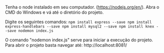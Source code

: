 Tenha o node instalado em seu computador. (https://nodejs.org/en/).
Abra o CMD do Windows e vá até o diretório do projeto.

Digite os seguintes comandos:
`npm install express --save
npm install express-handlebars --save
npm install mysql2 --save
npm install knex --save
nodemon index.js`

O comando "nodemon index.js" serve para iniciar a execução do projeto.
Para abrir o projeto basta navegar até: http://localhost:8081/
